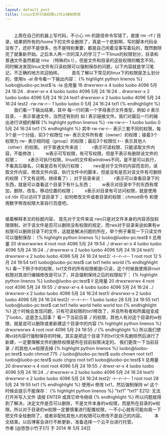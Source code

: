```yaml
---
layout: default_post
title: linux文件只读权限vi可以强制修改
---
```


　　<br/>
　　上周在自己的机器上写代码，不小心 rm 的路径命令写错了，直接 rm -rf / 目录，结果把所有的/home下的文件全删除了，真是一个悲剧啊，写的脚本代码全没有了，还好不是很多，也不是特别重要，都是自己闲着没事写着玩的，既然删除完了就重新开始。之后本人再一次的深入的学习了一下linux的权限划分，目录和普通文件虽然都是 rmx （特殊的s t），但是文件和目录的这些权限的概念不同，同时解决发现linux文件有只读权限可以强制保存的问题，以下内容就是学习笔记，不正确的地方欢迎拍砖。
　　首先了解以下常见的linux下的权限是怎么划分的，使用ls -al 命令看一下输出内容：
{% highlight python linenos %}
luobo@luobo-pc:test$ ls -la
总用量 16
drwxrwxr-x 4 luobo luobo 4096  5月 24 16:24 .
drwxr-xr-x 4 luobo luobo 4096  5月 24 16:24 ..
drwxrwxr-x 2 luobo luobo 4096  5月 24 16:24 test1
drwxrwxr-x 2 luobo luobo 4096  5月 24 16:24 test2
-rw-rw-r-- 1 luobo luobo    0  5月 24 16:24 txt1
{% endhighlight %}
　　我们看一下输出结果，其中 每一行的第一个字母表示文件类型，例如 d 表示目录， - 表示普通文件，当然还有别的 如 l 表示链接文件。我们对最后一行的输出进行详细的解释
{% highlight python linenos %}
-rw-rw-r-- 1 luobo luobo    0  5月 24 16:24 txt1
{% endhighlight %}
其中 rw-rw-r-- 表示三套不同的权限，每3个是一个分组，前3个权限位 rw- 表示文件所有者（owner）的权限；接着3个权限为 rw- 表示相同组（group）的权限；最后3个权限位 r-- 表示其他人（other）的权限。
对于普通文件来说：
　　r表示可读权限，只能读取文件内容，不能修改；
　　w表示可写权限，有可写权限，但是不表示有删除该文件的权限；
　　x表示可执行权限，linux的文件和windows不同，是不是可以执行，不看其后缀名，只看是否有可执行权限；
　　rwx是对于文件的内容而言的，读取文件内容，修改文件内容，执行文件中的脚本，但是没有是否对该文件有可删除的权限（下文有说明，继续看了）；
对于目录来说：
　　r表示可以查看目录下的东西，就是可以查看这个目录下有什么东西；
　　w表示对目录中下的东西有增加，删除，改名，移动位置的权限；
　　x表示对目录有可访问权限，就是使用cd /dir 可以访问下该目录下；
如何修改文件或者目录的权限：chmod命令 和使用数字修改权限大家自行百度吧。

<br/>
接着解释本文的标题内容，
首先对于文件来说 rwx只是对文件本身的内容添加权限限制，对于该文件是否可以删除没有权限的规定，而rwx对于目录来说如果有w权限可以删除目录下的文件，这就是解决问题的所在，举个例子重现一下只读文件可以强制保存：
{% highlight python linenos %}
luobo@luobo-pc:test$ ll
总用量 20
drwxrwxrwx 4 root  root  4096  5月 24 19:54 ./
drwxr-xr-x 4 luobo luobo 4096  5月 24 16:24 ../
drwxrwxr-x 2 luobo luobo 4096  5月 24 16:24 test1/
drwxrwxr-x 2 luobo luobo 4096  5月 24 16:24 test2/
-r--r--r-- 1 root  root    12  5月 24 19:54 txt1
luobo@luobo-pc:test$ cat txt1 
hello world
{% endhighlight %}
看一下例子中的权限，txt1文件的所有权限都是r只读，这个时候我使用非root权限对其进行编辑修改是可以了，并且强制保持之后的权限如下：
{% highlight python linenos %}
luobo@luobo-pc:test$ ll
总用量 20
drwxrwxrwx 4 root  root  4096  5月 24 19:55 ./
drwxr-xr-x 4 luobo luobo 4096  5月 24 16:24 ../
drwxrwxr-x 2 luobo luobo 4096  5月 24 16:24 test1/
drwxrwxr-x 2 luobo luobo 4096  5月 24 16:24 test2/
-r--r--r-- 1 luobo luobo   28  5月 24 19:55 txt1
luobo@luobo-pc:test$ cat txt1 
hello world
hello world too
{% endhighlight %}
这个时候会发现问题，只有可读权限的txt1修改了，并且所有者和所属组变成了luobo，这是怎么回事？
看一下当前目录 ./ 的权限，其他人有对这个目录的w权限，就是说可以删除或者新建这个目录中的内容
{% highlight python linenos %}
drwxrwxrwx 4 root  root  4096  5月 24 19:55 ./
{% endhighlight %}
所以我们使用vi对内容行强制保存的时候，其实是把这个目录下的txt1文件先删除然后进行了新建，一定要理解文件的删除权限是所在目前权限决定的。
我们更改一下当前目录 ./ 的其他人w权限去掉
{% highlight python linenos %}
luobo@luobo-pc:test$ sudo chmod 775 ./
luobo@luobo-pc:test$ sudo chown root txt1 
luobo@luobo-pc:test$ sudo chgrp root txt1
luobo@luobo-pc:test$ ll
总用量 20
drwxrwxr-x 4 root  root  4096  5月 24 19:55 ./
drwxr-xr-x 4 luobo luobo 4096  5月 24 16:24 ../
drwxrwxr-x 2 luobo luobo 4096  5月 24 16:24 test1/
drwxrwxr-x 2 luobo luobo 4096  5月 24 16:24 test2/
-r--r--r-- 1 root  root    28  5月 24 19:55 txt1
{% endhighlight %}
使用vi 修改 txt1，然后强制保持 w! 这个时候会提示不能保存：
{% highlight python linenos %}
"txt1"
"txt1" E212: 无法打开并写入文件
请按 ENTER 或其它命令继续
{% endhighlight %}
所以问题就得到了解决，决定文件是否可以删除，不是文件本身的w权限，而是所在目录的w权限。所以对于目录的w权限一定要慎重进行配置权限，一不小心就有可能向我一下把文件全给删除了，或者非配给其他人的权限可以修改不是自己的内容。
　　本文结束。以后博客会进行不断更新，准备选择一个云平台进行托管。
　
<br/>
作者 [@悠悠小竹子][1]     
于 2014 年 5月 24日


[1]:http://weibo.com/wtstengshencom
　
　